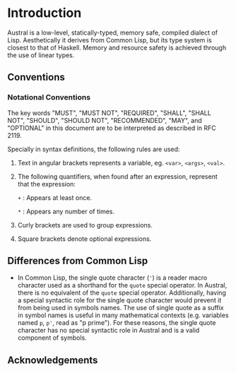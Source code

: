 # Introduction

Austral is a low-level, statically-typed, memory safe, compiled dialect of
Lisp. Aesthetically it derives from Common Lisp, but its type system is closest
to that of Haskell. Memory and resource safety is achieved through the use of
linear types.

## Conventions

### Notational Conventions

The key words "MUST", "MUST NOT", "REQUIRED", "SHALL", "SHALL NOT", "SHOULD",
"SHOULD NOT", "RECOMMENDED", "MAY", and "OPTIONAL" in this document are to be
interpreted as described in RFC 2119.

Specially in syntax definitions, the following rules are used:

1. Text in angular brackets represents a variable, eg. `<var>`, `<args>`,
   `<val>`.

2. The following quantifiers, when found after an expression, represent that the
   expression:

    `+`
    : Appears at least once.

    `*`
    : Appears any number of times.

3. Curly brackets are used to group expressions.
4. Square brackets denote optional expressions.

## Differences from Common Lisp

- In Common Lisp, the single quote character (`'`) is a reader macro character
  used as a shorthand for the `quote` special operator. In Austral, there is no
  equivalent of the `quote` special operator. Additionally, having a special
  syntactic role for the single quote character would prevent it from being used
  in symbols names.  The use of single quote as a suffix in symbol names is
  useful in many mathematical contexts (e.g. variables named `p`, `p'`, read as
  "p prime"). For these reasons, the single quote character has no special
  syntactic role in Austral and is a valid component of symbols.

## Acknowledgements
